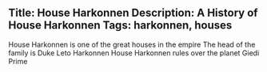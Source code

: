 Title: House Harkonnen
Description: A History of House Harkonnen
Tags: harkonnen, houses
---
House Harkonnen is one of the great houses in the empire
The head of the family is Duke Leto Harkonnen
House Harkonnen rules over the planet Giedi Prime